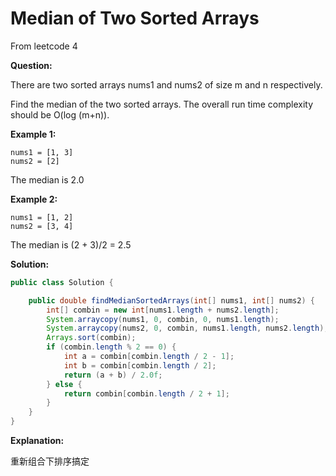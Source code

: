# Median of Two Sorted Arrays

From leetcode 4

**Question:**

There are two sorted arrays nums1 and nums2 of size m and n respectively.

Find the median of the two sorted arrays. The overall run time complexity should be O(log (m+n)).

**Example 1:**

```
nums1 = [1, 3]
nums2 = [2]

```
The median is 2.0

**Example 2:**

```
nums1 = [1, 2]
nums2 = [3, 4]

```

The median is (2 + 3)/2 = 2.5

**Solution:**

```java
public class Solution {

    public double findMedianSortedArrays(int[] nums1, int[] nums2) {
        int[] combin = new int[nums1.length + nums2.length];
        System.arraycopy(nums1, 0, combin, 0, nums1.length);
        System.arraycopy(nums2, 0, combin, nums1.length, nums2.length);
        Arrays.sort(combin);
        if (combin.length % 2 == 0) {
            int a = combin[combin.length / 2 - 1];
            int b = combin[combin.length / 2];
            return (a + b) / 2.0f;
        } else {
            return combin[combin.length / 2 + 1];
        }
    }
}

```

**Explanation:**

重新组合下排序搞定